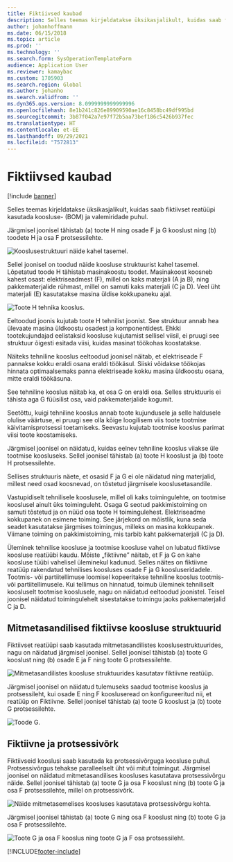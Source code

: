 ```yaml
---
title: Fiktiivsed kaubad
description: Selles teemas kirjeldatakse üksikasjalikult, kuidas saab fiktiivset reatüüpi kasutada koosluse- ja valemiridade puhul rakenduses Dynamics 365 Supply Chain Management.
author: johanhoffmann
ms.date: 06/15/2018
ms.topic: article
ms.prod: ''
ms.technology: ''
ms.search.form: SysOperationTemplateForm
audience: Application User
ms.reviewer: kamaybac
ms.custom: 1705903
ms.search.region: Global
ms.author: johanho
ms.search.validfrom: ''
ms.dyn365.ops.version: 8.0999999999999996
ms.openlocfilehash: 8e1b241c826e89909590ae16c8458bc49df995bd
ms.sourcegitcommit: 3b87f042a7e97f72b5aa73bef186c5426b937fec
ms.translationtype: HT
ms.contentlocale: et-EE
ms.lasthandoff: 09/29/2021
ms.locfileid: "7572813"
---
```

# <a name="phantom-items"></a>Fiktiivsed kaubad

[!include [banner](../includes/banner.md)]

Selles teemas kirjeldatakse üksikasjalikult, kuidas saab fiktiivset reatüüpi kasutada koosluse- (BOM) ja valemiridade puhul.

Järgmisel joonisel tähistab (a) toote H ning osade F ja G kooslust ning (b) toodete H ja osa F protsessilehte.

![Kooslusestruktuuri näide kahel tasemel.](media/product-H-part-F.png)

Sellel joonisel on toodud näide koosluse struktuurist kahel tasemel. Lõpetatud toode H tähistab masinakoostu toodet. Masinakoost koosneb kahest osast: elektriseadmest (F), millel on kaks materjali (A ja B), ning pakkematerjalide rühmast, millel on samuti kaks materjali (C ja D). Veel üht materjali (E) kasutatakse masina üldise kokkupaneku ajal.

![Toote H tehnika kooslus.](media/product-H-part-B.png)

Eeltoodud joonis kujutab toote H tehnilist joonist. See struktuur annab hea ülevaate masina üldkoostu osadest ja komponentidest. Ehkki tootekujundajad eelistaksid koosluse kujutamist sellisel viisil, ei pruugi see struktuur õigesti esitada viisi, kuidas masinat töökohas koostatakse.

Näiteks tehniline kooslus eeltoodud joonisel näitab, et elektriseade F pannakse kokku eraldi osana eraldi töökäsul. Siiski võidakse töökojas hinnata optimaalsemaks panna elektriseade kokku masina üldkoostu osana, mitte eraldi töökäsuna.

See tehniline kooslus näitab ka, et osa G on eraldi osa. Selles struktuuris ei tähista aga G füüsilist osa, vaid pakkematerjalide kogumit.

Seetõttu, kuigi tehniline kooslus annab toote kujundusele ja selle haldusele olulise väärtuse, ei pruugi see olla kõige loogilisem viis toote tootmise käivitamisprotsessi toetamiseks. Seevastu kujutab tootmise kooslus parimat viisi toote koostamiseks.

Järgmisel joonisel on näidatud, kuidas eelnev tehniline kooslus viiakse üle tootmise koosluseks. Sellel joonisel tähistab (a) toote H kooslust ja (b) toote H protsessilehte.

Sellises struktuuris näete, et osasid F ja G ei ole näidatud ning materjalid, millest need osad koosnevad, on tõstetud järgmisele kooslusetasandile.

Vastupidiselt tehnilisele kooslusele, millel oli kaks toimingulehte, on tootmise kooslusel ainult üks toiminguleht. Osaga G seotud pakkimistoiming on samuti tõstetud ja on nüüd osa toote H toimingulehest. Elektriseadme kokkupanek on esimene toiming. See järjekord on mõistlik, kuna seda seadet kasutatakse järgmises toimingus, milleks on masina kokkupanek. Viimane toiming on pakkimistoiming, mis tarbib kaht pakkematerjali (C ja D).

Üleminek tehnilise koosluse ja tootmise koosluse vahel on lubatud fiktiivse koosluse reatüübi kaudu. Mõiste „fiktiivne” näitab, et F ja G on kahe koosluse tüübi vahelisel üleminekul kadunud. Selles näites on fiktiivne reatüüp rakendatud tehnilises koosluses osade F ja G koosluseridadele. Tootmis- või partiitellimuse loomisel kopeeritakse tehniline kooslus tootmis- või partiitellimusele. Kui tellimus on hinnatud, toimub üleminek tehniliselt koosluselt tootmise kooslusele, nagu on näidatud eeltoodud joonistel. Teisel joonisel näidatud toimingulehelt sisestatakse toimingu jaoks pakkematerjalid C ja D.

## <a name="multilevel-phantom-bom-structures"></a>Mitmetasandilised fiktiivse koosluse struktuurid

Fiktiivset reatüüpi saab kasutada mitmetasandilistes kooslusestruktuurides, nagu on näidatud järgmisel joonisel. Sellel joonisel tähistab (a) toote G kooslust ning (b) osade E ja F ning toote G protsessilehte.

![Mitmetasandilistes koosluse struktuurides kasutatav fiktiivne reatüüp.](media/product-G-route-sheet-G.png)

Järgmisel joonisel on näidatud tulemuseks saadud tootmise kooslus ja protsessileht, kui osade E ning F koosluseread on konfigureeritud nii, et reatüüp on Fiktiivne. Sellel joonisel tähistab (a) toote G kooslust ja (b) toote G protsessilehte.

![Toode G.](media/product-G.png)

## <a name="phantom-and-route-network"></a>Fiktiivne ja protsessivõrk

Fiktiivseid kooslusi saab kasutada ka protsessivõrguga koosluse puhul. Protsessivõrgus tehakse paralleelselt üht või mitut toimingut. Järgmisel joonisel on näidatud mitmetasandilises koosluses kasutatava protsessivõrgu näide. Sellel joonisel tähistab (a) toote G ja osa F kooslust ning (b) toote G ja osa F protsessilehte, millel on protsessivõrk.

![Näide mitmetasemelises koosluses kasutatava protsessivõrgu kohta.](media/product-G-part-F.png)

Järgmisel joonisel tähistab (a) toote G ning osa F kooslust ning (b) toote G ja osa F protsessilehte.

![Toote G ja osa F kooslus ning toote G ja F osa protsessileht.](media/product-G-part-F-with-route-sheet.png)


[!INCLUDE[footer-include](../../includes/footer-banner.md)]